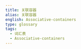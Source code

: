 ```yaml
---
title: 关联容器
alias: 关联容器
english: Associative-containers
type: glossary
tags:
  - 词汇表
  - Associative-containers
---
```

